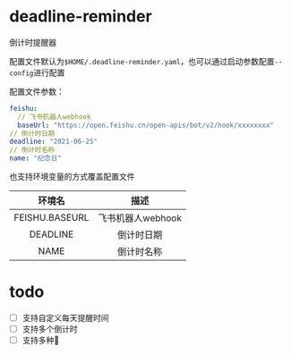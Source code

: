 # deadline-reminder
倒计时提醒器

配置文件默认为`$HOME/.deadline-reminder.yaml`，也可以通过启动参数配置`--config`进行配置

配置文件参数：
```yaml
feishu:
  // 飞书机器人webhook
  baseUrl: "https://open.feishu.cn/open-apis/bot/v2/hook/xxxxxxxx"
// 倒计时日期
deadline: "2021-06-25"
// 倒计时名称
name: "纪念日"  
```

也支持环境变量的方式覆盖配置文件

|      环境名       | 描述  |
|:--------------:|:---:|
| FEISHU.BASEURL |  飞书机器人webhook   |
|    DEADLINE    |  倒计时日期   |
|      NAME      |  倒计时名称   |


# todo
- [ ] 支持自定义每天提醒时间
- [ ] 支持多个倒计时
- [ ] 支持多种🤖